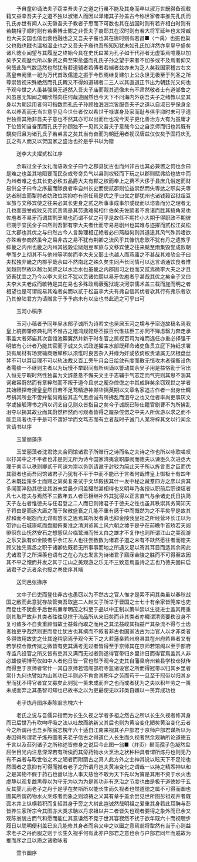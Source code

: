 <!-- { "loadSidebar": true } -->
　　予自童卯诵法夫子窃幸吾夫子之道之行虽不能及其身而卒以淑万世既得备观载籍又益幸吾夫子之道不独以淑诸人而因以泽诸其子孙盖古今称世家者率推先孔氏而孔氏亦世有闻人以无隳吾夫子教者子思而下可数也其在战国时则有若齐相白时则有若魏相子顺时则有若秦博士鲋之非吾夫子裔耶其在汉时则有若大将军延年也太常臧也大夫安国也僖也褒也融也之又吾夫子裔也其在唐时则有若昌■〈宀禹〉也振也巢父也戣也戡也温裕温业也之又吾夫子裔也吾所知知犹未如孔氏加详然亦皇皇乎盛矣诸凡徳业闻望与其履歴之终始今具在史氏曰某为孔子如干代孙者无虚策焉噫蔑以加矣予又观歴代所以象贤之典至宋愈盛而孔氏子孙之望于宋者不加多或不及焉者抑又何哉此殆气数适然也然犹有若道辅者若傅者若端者兹亦未为乏人矣我国家稽古右文髙皇帝阙里一祀为万代首政儒道之振于今烈焉继复建尔上公永世无极至于列圣之所尊崇皆视宋殊絶然而孔氏輙又不得如道辅者二三人以其直道正节出为朝廷光又何也予观今世之人虽甚强戾无道然入吾夫子庙而觌其遗像未有不肃然敬者士有道邹鲁之风虽愚无知闻之輙欣然向往何哉道固然也今天下不问海内外窃吾夫子之绪教以显其身以为朝廷用者何可指数而孔氏子孙顾独泯泯岂皆服吾夫子之道以自淑已乎保身全名以养髙而无当世意乎见今世仕者仅以希世干禄谋身及家而耻与俱乎抑时未可乎遗世独善其殆非吾夫子意也不然其亦可以出而仕也况今天子更化善治方大有为虽庸才下位皆知自奋策而孔氏子孙顾独不一见其又吾夫子意哉今公之自京师而归也其既有覩矣归且为诸孔氏子若弟言之矣其当有奋而为朝廷用者视汉唐兹仅仅矣予固将庆孔氏之有人而又以贺国家之盛治也扵是乎书以为赠

　　送李大夫擢贰松江序

　　余暇过全子汝礼而语政全子曰今之郡县犹古也而州非古也其必兼置之何也余曰是难之也盖其地阻要而民杂或夸竒负气以县则权轻而下玩之以郡则赋弗给也故中而为州者难之也其长吏必秩五品爵大夫有郡之权而奉上之费不大侈于县庶几俗定而财易供全子曰今之序最而陟良者率自州长史而使贰郡则位益崇然而失専达之职矣夫専达者制宜而掣肘者妨政位崇抑亦有崇任焉是优之乎曰优之郡犹州也诸钱榖讼狱爼豆军旅与文移宾使之往来必其长吏身之贰之所事事成事尔或疑而以谘沓而分之理者无几也而毁誉成败又弗贰责焉是其劳逸难易相什伯矣夫佐鬬者不贲诸而胜其掎角易也佐庖者不易牙而调其割烹易也而谓不优之可乎是故任不期扵小大期于得职政不期彼已期于宜民全子曰然则吾鄞有李大夫者仕而守易易剧州也其难与迩擢而贰松江矣松江大郡也其优之与曰然古今人言势理相辽絶者必曰燕越何则其道逺其风气殊其嗜欲亦殊若参商然虽今之易非古之易不犹有荆卿之流风乎其慷忼悲歌不犹有丹之遗教乎抑畿之内州也畿之内州其钱榖讼狱爼豆军旅与文移宾使之往来颷至雨集毁誉成败朝举而夕上彻其不与他州等明矣而李大夫又鄞士也越人而燕庸之不甚哉其难欤全子曰夫松独非畿之内郡乎哉余曰不然南北之殊久矣生同声长同情可以达言语通饮食者惟吴越则然故以越治吴辟之以水治水也虽畿之内郡固习之也而又贰焉微李大夫之才且贤吾犹宜之乃今以李大夫往不犹以贲诸佐鬬以易牙佐庖者乎甚哉其优之矣全子又曰夫李大夫老成而敏特是其在易也多殊政焉蔽寃狱堤决河崇儒术盖三载而旌而明之者相望也是可谓能易其难者矣而以贰于松虽李大夫有弗自信其优者欤其行有弗乐者欤乃其僚陆君方为请赠言于予予病未有以应也书此遗之可乎曰可

　　玉河小稿序

　　玉河小稿者予同年吴水部子诚所为诗若文也吴居玉河之壖与予宻迩故稿名焉我皇上綂御肇修典礼罔不惟古之稽鸿规懿矩丕振百代惟兹臣工亦罔不殚虑罄力奔走承事盖大者郊庙其次宫馆池籞翼然并新于时冬官之属视百司为难而选任亦重必择强干明敏有心计者乃能其官而子诚又久试政遂擢主水部既拜命诸吏鱼贯立庭下持纸求署货有局材有场贾输商贩辇积以须惟时良苦杂入并缘为奸或依倚权贵请属无厌根盘丝棼不可以耳目理不可以轨法裁又百工旁午月会日给敛有度而散无恒攻木者徯斵设色者需缋一不继则主者以为玩慢不举职间有所纠谪以警动其余吴子用是益恪勤于官出入恒无宁暇时然性独喜为文辞恳恳不懈夫文主于志辅于气志定而气完则其思不涸其词雍容蔚然而有章粹然而不叛于道今且求之龎杂倥偬之中其成鲜矣余窃观世之学者其始赜探竒搜皇皇然日若不足骛精游神撷华摛英期以文章名家追古作者一出身仕輙尽捐其所业不啻弁髦何哉彼其志气思虑诚有所拂乱而沮夺之也又仕者率尚吏事厌文学或操觚簿书之间以词艺自见则众皆指目之矣今子诚既已陟仕籍官剧曹不为所拂乱沮夺以捐其故业而其蔚然粹然而可观者皆得之龎杂倥偬之中夫人所优游以求之而不能至焉者也于乎是可不谓好学而文笃志而有立者哉时子诚门人某将梓其文以行闻余言请书以序

　　玉堂丽藻序

　　玉堂丽藻者沈君徳夫合同馆诸君子所赠行之诗而名之夫诗之作也所以咏歌嗟叹以抒其中之不平者也非是则无所为诗今国家清夷衮职靡阙而徳夫以谏臣久次进丞大理于南寺以秩则卿贰于司谏为崇以务则请谳于封驳为简此天子所以旌言责之臣而优其叙者也而吾同馆诸君子乃犹有不平于中而不能已于言者何哉惟皇上御极十有四年乙未既廷策多士而赐之第矣复亲试于文华殿拔其什一发中秘之藏羣四方之彦以资其多闻而淬励其徳业其游未尝晨夕间盖驩然甚相得也又明年乃各授以职前后职谏垣者凡七人徳夫与焉然不三数年五人者已相继补外其犹得以正言直气与余诸史氏日执简天子左右者惟徳夫与任君登之二人而已则诸君子于徳夫之徃也虽其秩崇其务简知天子将由是而遂大庸之而于聚散盛衰之几能不重有感于中而慨然为之不平矣乎是故其辞和而不昵怨而无诽有悠长之思焉其所发者真也抑金陵我皇祖之所经营环长江以为带钟山石城嵂屼而盘踞俯秦淮之清浏览其土风六朝之墟于是乎在前瞻牛首矫若天阙徘徊东山怃然安石之想憩凤台临鹭洲而怅太白之雄才不复作也则所谓江山之美观游之乐又孰有如金陵者乎余江左人也往尝数数为诸君子道之未有不跃然愿往者而徳夫顾又独先焉丞之职于诸卿佐既若无所事事而地之所遇又足以寄其耳目而适其余闲此尤诸君子之所深羡也语有之在心为志发言为诗诸君子寤寐金陵之胜而不可得至故因其不平之懐而并发之其于江山之美观游之乐无不三致意焉盖诗之志也乃徳夫固曰启诸君子之志者余也授之巻使序其端

　　送同邑张掾序

　　文中子曰吏而登仕非古也愚窃以为不然古之官人惟才是索不问其类虽以春秋战国之敝而此意犹存故管夷吾取盗二人赵文子所举于晋国之士七十有余家皆筦库也吏而登仕不犹愈乎后世有亷孝明茂之科至于品以中正制以策举崇以生徒进士盖其用重则其取严故非其类者徃徃见摈于流品所从来旧矣而非其类者亦輙谓清资要秩没身不复可致多不自贵重顾借故士益尊而取之而用之其法益峻其指益严其杂流不得与士齿者独吏乎哉然则吏而登仕犹古也其摈而不叙者非古也国家法古为治官人以才非类者多得效用故吏之仕其途稍廓焉予观今天下之大若藩臬若州府县其在州府若县者又有若学校仓徼传狱之微皆有吏其满考无过者皆得至于京师其在京师若馆阁以至于部府寺监凡设官之所又皆有吏其又满而无过者则遂得官带归乡里计日而得官焉盖其人非必雄俊明博苟仅如中人者他日皆一官也然予观今之吏其自藩臬府州若县学校仓狱传而得至于京师者常什一其自京师若馆阁部府寺监诸设官之所而得冠带以归其乡里者常什九何也譬如为山其功已半则必不肯舍其积年之劳而苟于一旦至于冠带以归其乡里而犹不得官者宜又寡矣此则犹一篑未成而弃之也而或者犹为之夫以积年劳之一篑未成而弃之其愚智可知也已故书之以为吏朂使无以非类自嫌以一篑弃成功也

　　老子炼丹图序寿陈翁志槐六十

　　老氏之说与吾儒异指而为长生久视之学者多祖之然古之所以长生久视者修其身而已后世乃有吹呴呼吸之法以吐故而纳新又其后也则为黄冶变化陋矣黄治变化云者今之所谓丹也吾乡陈翁志槐年六十适自江南来视其子户部君于京师户部君谋所以为寿因得所谓老子炼丹圗者夫老子信古之得道仁人长生而久视者然余观聃所论道徳五千言以及荘列诸子之所称述皆修身之说耳今此图一翁■〈弁页〉颡而孺子色凝然盘屈坐目光内注息深深若有所俟而其旁药物水火烹治之状种种具者谓所炼丹也则无乃有不类者与取世俗之术之陋者而附丽古之真人此方外之士神其说以眩天下不足论也然图者之意抑有可得而推者老子之所谓丹岂夫黄冶变化之谓哉一以持之精炁神以和之是其物不假于药石也啬以治人事天慈俭不敢为天下先以为寳是其用不资于水火也虚静以观复雌黒辱以为守无为以为为是其功非有烹治之节度也由是极于道徳妙于玄反其婴儿而老子之丹于是乎在矣斯所以能长生而久视者也然道徳之属不可得而圗也圗其所谓药物水火烹炼者而象之则颂祷之义其有章乎盖余尝见世所图彭祖观井者既寘木井上纵横若积而复絙其身于旁之大树此岂诚然哉明祖之爱重其身若此耳聃与彭皆养生家所宗今其图亦大类求聃以丹求祖以井二者皆失也观者要得之象外而已余又观陈翁貌古而气和愿而能仁其意谦然不竞于世其容寂然不扰于欲年既六十而视聴步履日以聪明便利盖已庶几能修其身者而余又申之以圗之意焉翁将犂然有当于心则益求老子之丹而服之则于长生久视乎何有此亦户部君之意也余与户部君同年而戚故为推而序之且以质之诸歌咏者

　　萱节圗序

